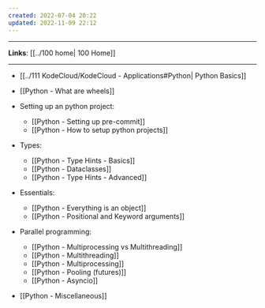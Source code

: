 ```yaml
---
created: 2022-07-04 20:22
updated: 2022-11-09 22:12
---
```

---
**Links**: [[../100 home| 100 Home]]

---
- [[../111 KodeCloud/KodeCloud - Applications#Python| Python Basics]]
- [[Python - What are wheels]]

- Setting up an python project:
	- [[Python - Setting up pre-commit]]
	- [[Python - How to setup python projects]]

- Types:
	- [[Python - Type Hints - Basics]]
	- [[Python - Dataclasses]]
	- [[Python - Type Hints - Advanced]]

- Essentials:
	- [[Python - Everything is an object]]
	- [[Python - Positional and Keyword arguments]]

- Parallel programming:
	- [[Python - Multiprocessing vs Multithreading]]
	- [[Python - Multithreading]]
	- [[Python - Multiprocessing]]
	- [[Python - Pooling (futures)]]
	- [[Python - Asyncio]]

- [[Python - Miscellaneous]] 